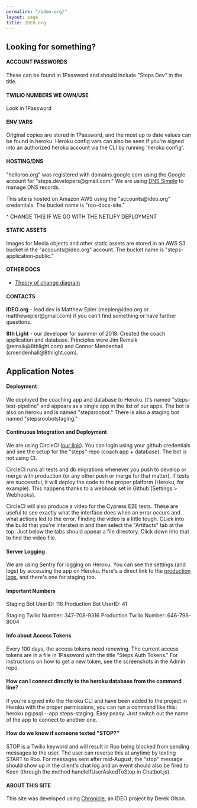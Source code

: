 ```yaml
---
permalink: "/ideo-org/"
layout: page
title: IDEO.org
---
```


<style>
  .bold {
    font-weight: bold;
  }
</style>

<div class="row">
  <div class="col s12 l8">
    <h2>Looking for something?</h2>
    <h4>ACCOUNT PASSWORDS</h4>
    <p>These can be found in 1Password and should include "Steps Dev" in the title.</p>
    <h4>TWILIO NUMBERS WE OWN/USE</h4>
    <p>Look in 1Password</p>
    <h4>ENV VARS</h4>
    <p>
      Original copies are stored in 1Password, and the most up to date values can be found in heroku. Heroku config vars can also be seen if you're signed into an authorized heroku account via the CLI by running 'heroku config'.
    </p>
    <h4>HOSTING/DNS</h4>
    <p>"helloroo.org" was registered with domains.google.com using the Google account for "steps.developers@gmail.com." We are using <a href="https://dnsimple">DNS Simple</a> to manage DNS records.</p>
    <p>This site is hosted on Amazon AWS using the "accounts@ideo.org" credentials. The bucket name is "roo-docs-site."</p>
    <p>^ CHANGE  THIS IF WE GO WITH THE NETLIFY DEPLOYMENT</p>
    <h4>STATIC ASSETS</h4>
    <p>Images for Media objects and other static assets are stored in an AWS S3 bucket in the "accounts@ideo.org" account. The bucket name is "steps-application-public."</p>
    <h4>OTHER DOCS</h4>
      <ul>
        <li>
          <a href="https://drive.google.com/file/d/1yPq2xLPYSEOrjSDAR8XxCby0sPlJCJow/view?usp=sharing" target="_blank">Theory of change diagram</a>
        </li>
      </ul>
    <h4>CONTACTS</h4> 
    <p><span class="bold">IDEO.org</span> - lead dev is Matthew Epler (mepler@ideo.org or matthewepler@gmail.com) if you can't find something or have further questions.</p>
    <p><span class="bold">8th Light</span> - our developer for summer of 2018. Created the coach application and database. Principles were Jim Remsik (jremsik@8thlight.com) and Connor Mendenhall (cmendenhall@8thlight.com).</p>
  </div>
</div>

<div class="row">
  <div class="col s12 l8">
    <h2>Application Notes</h2>
    <h4>Deployment</h4>
    <p>
      We deployed the coaching app and database to Heroku. It's named "steps-test-pipeline" and appears as a single app in the list of our apps. The bot is also on heroku and is named "stepsroobot." There is also a staging bot named "stepsroobotstaging."
    </p>
    <h4>Continuous Integration and Deployment</h4>
    <p>
      We are using CircleCI (<a href="https://circleci.com/gh/IDEOorg/steps">our link</a>). You can login using your github credentials and see the setup for the "steps" repo (coach app + database). The bot is not using CI.
    </p>
    <p>
      CircleCI runs all tests and db migrations whenever you push to develop or merge with production (or any other push or merge for that matter). If tests are successful, it will deploy the code to the proper platform (Heroku, for example). This happens thanks to a webhook set in Github (Settings > Webhooks).
    </p>
    <p>
      CircleCI will also produce a video for the Cypress E2E tests. These are useful to see exactly what the interface does when an error occurs and what actions led to the error. Finding the video is a little tough. CLick into the build that you're intersted in and then select the "Artifacts" tab at the top. Just below the tabs should appear a file directory. Click down into that to find the video file. 
    </p>
    <h4>Server Logging</h4>
    <p>
      We are using Sentry for logging on Heroku. You can see the settings (and logs) by accessing the app on Heroku. Here's a direct link to the <a href="https://sentry.io/steps-admin/steps-admin/">production logs</a>, and there's one for staging too.
    </p>
    <h4>Important Numbers</h4>
    <p>
      Staging Bot UserID: 116
      Production Bot UserID: 41
    </p>
    <p>
      Staging Twilio Number: 347-708-9316
      Production Twilio Number: 646-798-8004
    <p>
    <h4>Info about Access Tokens</h4>
    <p>
      Every 100 days, the access tokens need renewing. The current access tokens are in a file in 1Password with the title "Steps Auth Tokens." For instructions on how to get a new token, see the screenshots in the Admin repo. 
    </p>
    <h4>How can I connect directly to the heroku database from the command line?</h4>
    <p>
      If you're signed into the Heroku CLI and have been added to the project in Heroku with the proper permissions, you can run a command like this: <span class="inline-code">heroku pg:psql --app steps-staging</span>. Easy peasy. Just switch out the name of the app to connect to another one. 
    </p>
    <h4>How do we know if someone texted "STOP?"</h4>
    <p>
      STOP is a Twilio keyword and will result in Roo being blocked from sending messages to the user. The user can reverse this at anytime by texting START to Roo. For messages sent after mid-August, the "stop" message should show up in the client's chat log and an event should also be fired to Keen (through the method handleIfUserAskedToStop in Chatbot.js).
    </p>
  </div>
</div>

<div class="row">
  <div class="col s12 l6">
    <h4>ABOUT THIS SITE</h4>
      <p>
        This site was developed using <a href="https://github.com/ideo/chronicle">Chronicle</a>, an IDEO project by Derek Olson.
      </p>
  </div>
</div>